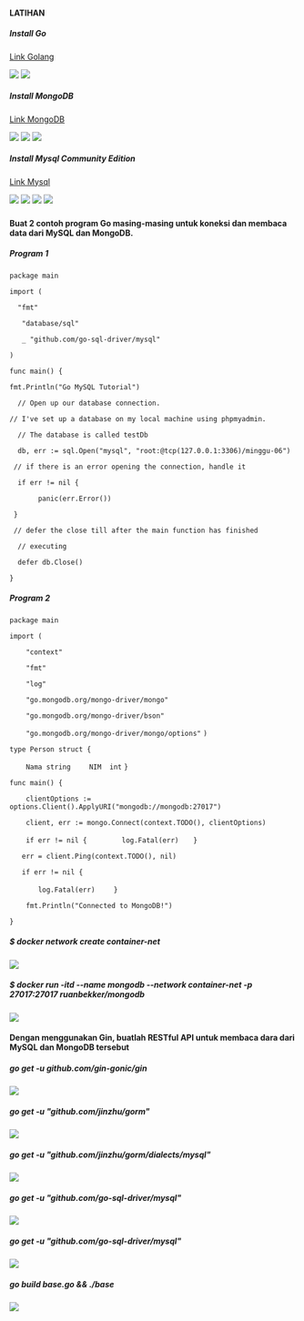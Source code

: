 #### LATIHAN
##### Install Go
[Link Golang](https://golang.org/dl/)

![](https://github.com/Tyassasmita/tekn-cloud-computing/blob/master/minggu-06/Go.png)
![](https://github.com/Tyassasmita/tekn-cloud-computing/blob/master/minggu-06/Go1.png)
##### Install MongoDB
[Link MongoDB](https://www.mongodb.com/download-center/community)

![](https://github.com/Tyassasmita/tekn-cloud-computing/blob/master/minggu-06/Mo.png)
![](https://github.com/Tyassasmita/tekn-cloud-computing/blob/master/minggu-06/Mo1.png)
![](https://github.com/Tyassasmita/tekn-cloud-computing/blob/master/minggu-06/Mo2.png)
##### Install Mysql Community Edition
[Link Mysql](https://www.mysql.com/products/community/)

![](https://github.com/Tyassasmita/tekn-cloud-computing/blob/master/minggu-06/my1.jpg)
![](https://github.com/Tyassasmita/tekn-cloud-computing/blob/master/minggu-06/my2.jpg)
![](https://github.com/Tyassasmita/tekn-cloud-computing/blob/master/minggu-06/my3.jpg)
![](https://github.com/Tyassasmita/tekn-cloud-computing/blob/master/minggu-06/my4.jpg)
##### 
#### Buat 2 contoh program Go masing-masing untuk koneksi dan membaca data dari MySQL dan MongoDB.
##### Program 1

```package main```

```import (```

```  "fmt"```

 ```   "database/sql"```

 ```   _ "github.com/go-sql-driver/mysql"```

```)```

```func main() {```

```fmt.Println("Go MySQL Tutorial")```

```  // Open up our database connection.```

```// I've set up a database on my local machine using phpmyadmin.```

  ```  // The database is called testDb```

  ```  db, err := sql.Open("mysql", "root:@tcp(127.0.0.1:3306)/minggu-06")```

   ``` // if there is an error opening the connection, handle it```

  ```  if err != nil {```

 ```       panic(err.Error())```

 ``` }```

   ``` // defer the close till after the main function has finished```

  ```  // executing```

  ```  defer db.Close()```

```}```

##### Program 2
```package main```

```import (```

```    "context"```

```    "fmt"```

```    "log"```

```    "go.mongodb.org/mongo-driver/mongo"```

```    "go.mongodb.org/mongo-driver/bson"```

```    "go.mongodb.org/mongo-driver/mongo/options"```
```)```

```type Person struct {```

```    Nama string```
```    NIM  int```
```}```

```func main() {```

```    clientOptions := options.Client().ApplyURI("mongodb://mongodb:27017")```

```    client, err := mongo.Connect(context.TODO(), clientOptions)```

```    if err != nil {```
```        log.Fatal(err)```
 ```   }```

 ```   err = client.Ping(context.TODO(), nil)```

 ```   if err != nil {```

 ```       log.Fatal(err)```
```    }```

```    fmt.Println("Connected to MongoDB!")```

```}```
##### $ docker network create container-net
![](https://github.com/Tyassasmita/tekn-cloud-computing/blob/master/minggu-06/Mo3.png)
##### $ docker run -itd --name mongodb --network container-net -p 27017:27017 ruanbekker/mongodb
![](https://github.com/Tyassasmita/tekn-cloud-computing/blob/master/minggu-06/Mo4.png)
#### Dengan menggunakan Gin, buatlah RESTful API untuk membaca dara dari MySQL dan MongoDB tersebut
##### go get -u github.com/gin-gonic/gin
![](https://github.com/Tyassasmita/tekn-cloud-computing/blob/master/minggu-06/latihan3-gin.jpg)
##### go get -u "github.com/jinzhu/gorm"
![](https://github.com/Tyassasmita/tekn-cloud-computing/blob/master/minggu-06/latihan3-gin1.jpg)
##### go get -u "github.com/jinzhu/gorm/dialects/mysql"
![](https://github.com/Tyassasmita/tekn-cloud-computing/blob/master/minggu-06/latihan3-gin2.jpg)
##### go get -u "github.com/go-sql-driver/mysql"
![](https://github.com/Tyassasmita/tekn-cloud-computing/blob/master/minggu-06/latihan3-gin4.jpg)
##### go get -u "github.com/go-sql-driver/mysql"
![](https://github.com/Tyassasmita/tekn-cloud-computing/blob/master/minggu-06/latihan3-gin5.jpg)
##### go build base.go && ./base
![](https://github.com/Tyassasmita/tekn-cloud-computing/blob/master/minggu-06/latihan3-gin6.jpg)